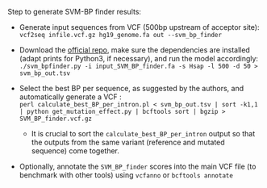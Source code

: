 Step to generate SVM-BP finder results:

- Generate input sequences from VCF (500bp upstream of acceptor site):\
`vcf2seq infile.vcf.gz hg19_genome.fa out --svm_bp_finder`

- Download the [official repo](https://github.com/comprna/SVM-BPfinder), make sure the dependencies are installed (adapt prints for Python3, if necessary), and run the model accordingly:\
`./svm_bpfinder.py -i input_SVM_BP_finder.fa -s Hsap -l 500 -d 50 > svm_bp_out.tsv`

- Select the best BP per sequence, as suggested by the authors, and automatically generate a VCF :\
`perl calculate_best_BP_per_intron.pl < svm_bp_out.tsv | sort -k1,1 | python get_mutation_effect.py | bcftools sort | bgzip > SVM_BP_finder.vcf.gz`
    
    - It is crucial to sort the `calculate_best_BP_per_intron` output so that the outputs from the same variant (reference and mutated sequence) come 
    together. 

- Optionally, annotate the `SVM_BP_finder` scores into the main VCF file (to benchmark with other tools) using `vcfanno` or `bcftools annotate`
